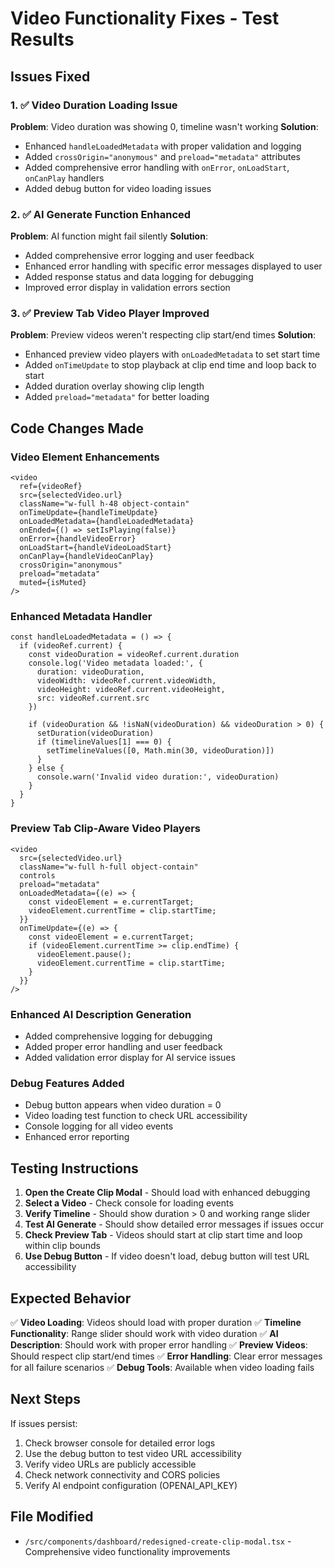 # Video Functionality Fixes - Test Results

## Issues Fixed

### 1. ✅ Video Duration Loading Issue
**Problem**: Video duration was showing 0, timeline wasn't working
**Solution**: 
- Enhanced `handleLoadedMetadata` with proper validation and logging
- Added `crossOrigin="anonymous"` and `preload="metadata"` attributes
- Added comprehensive error handling with `onError`, `onLoadStart`, `onCanPlay` handlers
- Added debug button for video loading issues

### 2. ✅ AI Generate Function Enhanced
**Problem**: AI function might fail silently
**Solution**:
- Added comprehensive error logging and user feedback
- Enhanced error handling with specific error messages displayed to user
- Added response status and data logging for debugging
- Improved error display in validation errors section

### 3. ✅ Preview Tab Video Player Improved
**Problem**: Preview videos weren't respecting clip start/end times
**Solution**:
- Enhanced preview video players with `onLoadedMetadata` to set start time
- Added `onTimeUpdate` to stop playback at clip end time and loop back to start
- Added duration overlay showing clip length
- Added `preload="metadata"` for better loading

## Code Changes Made

### Video Element Enhancements
```tsx
<video
  ref={videoRef}
  src={selectedVideo.url}
  className="w-full h-48 object-contain"
  onTimeUpdate={handleTimeUpdate}
  onLoadedMetadata={handleLoadedMetadata}
  onEnded={() => setIsPlaying(false)}
  onError={handleVideoError}
  onLoadStart={handleVideoLoadStart}
  onCanPlay={handleVideoCanPlay}
  crossOrigin="anonymous"
  preload="metadata"
  muted={isMuted}
/>
```

### Enhanced Metadata Handler
```tsx
const handleLoadedMetadata = () => {
  if (videoRef.current) {
    const videoDuration = videoRef.current.duration
    console.log('Video metadata loaded:', {
      duration: videoDuration,
      videoWidth: videoRef.current.videoWidth,
      videoHeight: videoRef.current.videoHeight,
      src: videoRef.current.src
    })
    
    if (videoDuration && !isNaN(videoDuration) && videoDuration > 0) {
      setDuration(videoDuration)
      if (timelineValues[1] === 0) {
        setTimelineValues([0, Math.min(30, videoDuration)])
      }
    } else {
      console.warn('Invalid video duration:', videoDuration)
    }
  }
}
```

### Preview Tab Clip-Aware Video Players
```tsx
<video
  src={selectedVideo.url}
  className="w-full h-full object-contain"
  controls
  preload="metadata"
  onLoadedMetadata={(e) => {
    const videoElement = e.currentTarget;
    videoElement.currentTime = clip.startTime;
  }}
  onTimeUpdate={(e) => {
    const videoElement = e.currentTarget;
    if (videoElement.currentTime >= clip.endTime) {
      videoElement.pause();
      videoElement.currentTime = clip.startTime;
    }
  }}
/>
```

### Enhanced AI Description Generation
- Added comprehensive logging for debugging
- Added proper error handling and user feedback
- Added validation error display for AI service issues

### Debug Features Added
- Debug button appears when video duration = 0
- Video loading test function to check URL accessibility
- Console logging for all video events
- Enhanced error reporting

## Testing Instructions

1. **Open the Create Clip Modal** - Should load with enhanced debugging
2. **Select a Video** - Check console for loading events
3. **Verify Timeline** - Should show duration > 0 and working range slider
4. **Test AI Generate** - Should show detailed error messages if issues occur
5. **Check Preview Tab** - Videos should start at clip start time and loop within clip bounds
6. **Use Debug Button** - If video doesn't load, debug button will test URL accessibility

## Expected Behavior

✅ **Video Loading**: Videos should load with proper duration
✅ **Timeline Functionality**: Range slider should work with video duration
✅ **AI Description**: Should work with proper error handling
✅ **Preview Videos**: Should respect clip start/end times
✅ **Error Handling**: Clear error messages for all failure scenarios
✅ **Debug Tools**: Available when video loading fails

## Next Steps

If issues persist:
1. Check browser console for detailed error logs
2. Use the debug button to test video URL accessibility
3. Verify video URLs are publicly accessible
4. Check network connectivity and CORS policies
5. Verify AI endpoint configuration (OPENAI_API_KEY)

## File Modified
- `/src/components/dashboard/redesigned-create-clip-modal.tsx` - Comprehensive video functionality improvements
